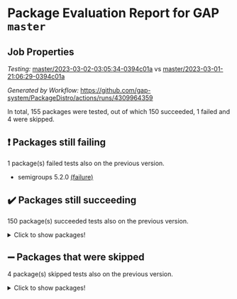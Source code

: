 # Package Evaluation Report for GAP `master`

## Job Properties

*Testing:* [master/2023-03-02-03:05:34-0394c01a](https://github.com/gap-system/PackageDistro/blob/data/reports/master/2023-03-02-03:05:34-0394c01a) vs [master/2023-03-01-21:06:29-0394c01a](https://github.com/gap-system/PackageDistro/blob/data/reports/master/2023-03-01-21:06:29-0394c01a)

*Generated by Workflow:* https://github.com/gap-system/PackageDistro/actions/runs/4309964359

In total, 155 packages were tested, out of which 150 succeeded, 1 failed and 4 were skipped.

## :exclamation: Packages still failing

1 package(s) failed tests also on the previous version.
- semigroups 5.2.0 [(failure)](https://github.com/gap-system/PackageDistro/actions/runs/4309964359/jobs/7518114034)

## :heavy_check_mark: Packages still succeeding

150 package(s) succeeded tests also on the previous version.
<details><summary>Click to show packages!</summary>

- 4ti2interface 2023.02-04 [(success)](https://github.com/gap-system/PackageDistro/actions/runs/4309964359/jobs/7518101813)
- ace 5.6.2 [(success)](https://github.com/gap-system/PackageDistro/actions/runs/4309964359/jobs/7518101915)
- aclib 1.3.2 [(success)](https://github.com/gap-system/PackageDistro/actions/runs/4309964359/jobs/7518102008)
- agt 0.3.1 [(success)](https://github.com/gap-system/PackageDistro/actions/runs/4309964359/jobs/7518102082)
- alnuth 3.2.1 [(success)](https://github.com/gap-system/PackageDistro/actions/runs/4309964359/jobs/7518102179)
- anupq 3.3.0 [(success)](https://github.com/gap-system/PackageDistro/actions/runs/4309964359/jobs/7518102267)
- atlasrep 2.1.6 [(success)](https://github.com/gap-system/PackageDistro/actions/runs/4309964359/jobs/7518102360)
- autodoc 2022.10.20 [(success)](https://github.com/gap-system/PackageDistro/actions/runs/4309964359/jobs/7518102434)
- automata 1.15 [(success)](https://github.com/gap-system/PackageDistro/actions/runs/4309964359/jobs/7518102507)
- automgrp 1.3.2 [(success)](https://github.com/gap-system/PackageDistro/actions/runs/4309964359/jobs/7518102593)
- autpgrp 1.11 [(success)](https://github.com/gap-system/PackageDistro/actions/runs/4309964359/jobs/7518102689)
- cap 2023.03-01 [(success)](https://github.com/gap-system/PackageDistro/actions/runs/4309964359/jobs/7518102781)
- caratinterface 2.3.4 [(success)](https://github.com/gap-system/PackageDistro/actions/runs/4309964359/jobs/7518102872)
- cddinterface 2022.11.01 [(success)](https://github.com/gap-system/PackageDistro/actions/runs/4309964359/jobs/7518102964)
- circle 1.6.6 [(success)](https://github.com/gap-system/PackageDistro/actions/runs/4309964359/jobs/7518103073)
- classicpres 1.22 [(success)](https://github.com/gap-system/PackageDistro/actions/runs/4309964359/jobs/7518103196)
- cohomolo 1.6.11 [(success)](https://github.com/gap-system/PackageDistro/actions/runs/4309964359/jobs/7518103277)
- congruence 1.2.5 [(success)](https://github.com/gap-system/PackageDistro/actions/runs/4309964359/jobs/7518103354)
- corelg 1.56 [(success)](https://github.com/gap-system/PackageDistro/actions/runs/4309964359/jobs/7518103440)
- crime 1.6 [(success)](https://github.com/gap-system/PackageDistro/actions/runs/4309964359/jobs/7518103528)
- crisp 1.4.6 [(success)](https://github.com/gap-system/PackageDistro/actions/runs/4309964359/jobs/7518103614)
- crypting 0.10.4 [(success)](https://github.com/gap-system/PackageDistro/actions/runs/4309964359/jobs/7518103794)
- cryst 4.1.25 [(success)](https://github.com/gap-system/PackageDistro/actions/runs/4309964359/jobs/7518103864)
- crystcat 1.1.10 [(success)](https://github.com/gap-system/PackageDistro/actions/runs/4309964359/jobs/7518103970)
- ctbllib 1.3.4 [(success)](https://github.com/gap-system/PackageDistro/actions/runs/4309964359/jobs/7518104077)
- cubefree 1.19 [(success)](https://github.com/gap-system/PackageDistro/actions/runs/4309964359/jobs/7518104158)
- curlinterface 2.3.1 [(success)](https://github.com/gap-system/PackageDistro/actions/runs/4309964359/jobs/7518104252)
- cvec 2.7.6 [(success)](https://github.com/gap-system/PackageDistro/actions/runs/4309964359/jobs/7518104376)
- datastructures 0.3.0 [(success)](https://github.com/gap-system/PackageDistro/actions/runs/4309964359/jobs/7518104445)
- deepthought 1.0.6 [(success)](https://github.com/gap-system/PackageDistro/actions/runs/4309964359/jobs/7518104555)
- design 1.8 [(success)](https://github.com/gap-system/PackageDistro/actions/runs/4309964359/jobs/7518104644)
- difsets 2.3.1 [(success)](https://github.com/gap-system/PackageDistro/actions/runs/4309964359/jobs/7518104742)
- digraphs 1.6.1 [(success)](https://github.com/gap-system/PackageDistro/actions/runs/4309964359/jobs/7518104850)
- edim 1.3.6 [(success)](https://github.com/gap-system/PackageDistro/actions/runs/4309964359/jobs/7518104954)
- example 4.3.4 [(success)](https://github.com/gap-system/PackageDistro/actions/runs/4309964359/jobs/7518105034)
- examplesforhomalg 2023.02-04 [(success)](https://github.com/gap-system/PackageDistro/actions/runs/4309964359/jobs/7518105124)
- factint 1.6.3 [(success)](https://github.com/gap-system/PackageDistro/actions/runs/4309964359/jobs/7518105222)
- ferret 1.0.9 [(success)](https://github.com/gap-system/PackageDistro/actions/runs/4309964359/jobs/7518105406)
- fga 1.4.0 [(success)](https://github.com/gap-system/PackageDistro/actions/runs/4309964359/jobs/7518105571)
- fining 1.5.5 [(success)](https://github.com/gap-system/PackageDistro/actions/runs/4309964359/jobs/7518105694)
- float 1.0.3 [(success)](https://github.com/gap-system/PackageDistro/actions/runs/4309964359/jobs/7518105878)
- format 1.4.3 [(success)](https://github.com/gap-system/PackageDistro/actions/runs/4309964359/jobs/7518105958)
- forms 1.2.9 [(success)](https://github.com/gap-system/PackageDistro/actions/runs/4309964359/jobs/7518106057)
- fplsa 1.2.6 [(success)](https://github.com/gap-system/PackageDistro/actions/runs/4309964359/jobs/7518106164)
- fr 2.4.12 [(success)](https://github.com/gap-system/PackageDistro/actions/runs/4309964359/jobs/7518106286)
- francy 1.2.5 [(success)](https://github.com/gap-system/PackageDistro/actions/runs/4309964359/jobs/7518106412)
- fwtree 1.3 [(success)](https://github.com/gap-system/PackageDistro/actions/runs/4309964359/jobs/7518106539)
- gapdoc 1.6.6 [(success)](https://github.com/gap-system/PackageDistro/actions/runs/4309964359/jobs/7518106626)
- gauss 2023.02-04 [(success)](https://github.com/gap-system/PackageDistro/actions/runs/4309964359/jobs/7518106707)
- gaussforhomalg 2023.02-04 [(success)](https://github.com/gap-system/PackageDistro/actions/runs/4309964359/jobs/7518106792)
- gbnp 1.0.5 [(success)](https://github.com/gap-system/PackageDistro/actions/runs/4309964359/jobs/7518106895)
- generalizedmorphismsforcap 2023.02-01 [(success)](https://github.com/gap-system/PackageDistro/actions/runs/4309964359/jobs/7518106972)
- genss 1.6.8 [(success)](https://github.com/gap-system/PackageDistro/actions/runs/4309964359/jobs/7518107050)
- gradedmodules 2023.02-04 [(success)](https://github.com/gap-system/PackageDistro/actions/runs/4309964359/jobs/7518107182)
- gradedringforhomalg 2023.02-04 [(success)](https://github.com/gap-system/PackageDistro/actions/runs/4309964359/jobs/7518107289)
- grape 4.9.0 [(success)](https://github.com/gap-system/PackageDistro/actions/runs/4309964359/jobs/7518107417)
- groupoids 1.73 [(success)](https://github.com/gap-system/PackageDistro/actions/runs/4309964359/jobs/7518107501)
- grpconst 2.6.4 [(success)](https://github.com/gap-system/PackageDistro/actions/runs/4309964359/jobs/7518107585)
- guarana 0.96.3 [(success)](https://github.com/gap-system/PackageDistro/actions/runs/4309964359/jobs/7518107657)
- guava 3.18 [(success)](https://github.com/gap-system/PackageDistro/actions/runs/4309964359/jobs/7518107747)
- hap 1.53 [(success)](https://github.com/gap-system/PackageDistro/actions/runs/4309964359/jobs/7518107831)
- hapcryst 0.1.15 [(success)](https://github.com/gap-system/PackageDistro/actions/runs/4309964359/jobs/7518107908)
- hecke 1.5.3 [(success)](https://github.com/gap-system/PackageDistro/actions/runs/4309964359/jobs/7518107990)
- help 3.5 [(success)](https://github.com/gap-system/PackageDistro/actions/runs/4309964359/jobs/7518108078)
- homalg 2023.02-05 [(success)](https://github.com/gap-system/PackageDistro/actions/runs/4309964359/jobs/7518108149)
- homalgtocas 2023.02-04 [(success)](https://github.com/gap-system/PackageDistro/actions/runs/4309964359/jobs/7518108251)
- idrel 2.45 [(success)](https://github.com/gap-system/PackageDistro/actions/runs/4309964359/jobs/7518108323)
- images 1.3.1 [(success)](https://github.com/gap-system/PackageDistro/actions/runs/4309964359/jobs/7518108415)
- intpic 0.3.0 [(success)](https://github.com/gap-system/PackageDistro/actions/runs/4309964359/jobs/7518108479)
- io 4.8.1 [(success)](https://github.com/gap-system/PackageDistro/actions/runs/4309964359/jobs/7518108558)
- io_forhomalg 2023.02-04 [(success)](https://github.com/gap-system/PackageDistro/actions/runs/4309964359/jobs/7518108630)
- irredsol 1.4.4 [(success)](https://github.com/gap-system/PackageDistro/actions/runs/4309964359/jobs/7518108703)
- json 2.1.1 [(success)](https://github.com/gap-system/PackageDistro/actions/runs/4309964359/jobs/7518108773)
- jupyterkernel 1.5.0 [(success)](https://github.com/gap-system/PackageDistro/actions/runs/4309964359/jobs/7518108858)
- jupyterviz 1.5.6 [(success)](https://github.com/gap-system/PackageDistro/actions/runs/4309964359/jobs/7518108922)
- kan 1.35 [(success)](https://github.com/gap-system/PackageDistro/actions/runs/4309964359/jobs/7518109004)
- kbmag 1.5.11 [(success)](https://github.com/gap-system/PackageDistro/actions/runs/4309964359/jobs/7518109141)
- laguna 3.9.6 [(success)](https://github.com/gap-system/PackageDistro/actions/runs/4309964359/jobs/7518109228)
- liealgdb 2.2.1 [(success)](https://github.com/gap-system/PackageDistro/actions/runs/4309964359/jobs/7518109317)
- liepring 2.8 [(success)](https://github.com/gap-system/PackageDistro/actions/runs/4309964359/jobs/7518109406)
- liering 2.4.2 [(success)](https://github.com/gap-system/PackageDistro/actions/runs/4309964359/jobs/7518109479)
- linearalgebraforcap 2023.03-01 [(success)](https://github.com/gap-system/PackageDistro/actions/runs/4309964359/jobs/7518109605)
- localizeringforhomalg 2023.02-04 [(success)](https://github.com/gap-system/PackageDistro/actions/runs/4309964359/jobs/7518109705)
- loops 3.4.3 [(success)](https://github.com/gap-system/PackageDistro/actions/runs/4309964359/jobs/7518109817)
- lpres 1.0.3 [(success)](https://github.com/gap-system/PackageDistro/actions/runs/4309964359/jobs/7518109909)
- majoranaalgebras 1.5.1 [(success)](https://github.com/gap-system/PackageDistro/actions/runs/4309964359/jobs/7518110027)
- mapclass 1.4.6 [(success)](https://github.com/gap-system/PackageDistro/actions/runs/4309964359/jobs/7518110148)
- matgrp 0.70 [(success)](https://github.com/gap-system/PackageDistro/actions/runs/4309964359/jobs/7518110225)
- matricesforhomalg 2023.02-04 [(success)](https://github.com/gap-system/PackageDistro/actions/runs/4309964359/jobs/7518110328)
- modisom 2.5.4 [(success)](https://github.com/gap-system/PackageDistro/actions/runs/4309964359/jobs/7518110424)
- modulepresentationsforcap 2023.02-03 [(success)](https://github.com/gap-system/PackageDistro/actions/runs/4309964359/jobs/7518110511)
- modules 2023.02-04 [(success)](https://github.com/gap-system/PackageDistro/actions/runs/4309964359/jobs/7518110602)
- monoidalcategories 2023.02-05 [(success)](https://github.com/gap-system/PackageDistro/actions/runs/4309964359/jobs/7518110670)
- nconvex 2022.09-01 [(success)](https://github.com/gap-system/PackageDistro/actions/runs/4309964359/jobs/7518110777)
- nilmat 1.4.2 [(success)](https://github.com/gap-system/PackageDistro/actions/runs/4309964359/jobs/7518110873)
- nock 1.5 [(success)](https://github.com/gap-system/PackageDistro/actions/runs/4309964359/jobs/7518110978)
- normalizinterface 1.3.5 [(success)](https://github.com/gap-system/PackageDistro/actions/runs/4309964359/jobs/7518111071)
- nq 2.5.9 [(success)](https://github.com/gap-system/PackageDistro/actions/runs/4309964359/jobs/7518111191)
- numericalsgps 1.3.1 [(success)](https://github.com/gap-system/PackageDistro/actions/runs/4309964359/jobs/7518111320)
- openmath 11.5.3 [(success)](https://github.com/gap-system/PackageDistro/actions/runs/4309964359/jobs/7518111424)
- orb 4.9.0 [(success)](https://github.com/gap-system/PackageDistro/actions/runs/4309964359/jobs/7518111551)
- packagemanager 1.4.0 [(success)](https://github.com/gap-system/PackageDistro/actions/runs/4309964359/jobs/7518111651)
- patternclass 2.4.3 [(success)](https://github.com/gap-system/PackageDistro/actions/runs/4309964359/jobs/7518111755)
- permut 2.0.4 [(success)](https://github.com/gap-system/PackageDistro/actions/runs/4309964359/jobs/7518111867)
- polenta 1.3.10 [(success)](https://github.com/gap-system/PackageDistro/actions/runs/4309964359/jobs/7518111980)
- polymaking 0.8.6 [(success)](https://github.com/gap-system/PackageDistro/actions/runs/4309964359/jobs/7518112100)
- primgrp 3.4.4 [(success)](https://github.com/gap-system/PackageDistro/actions/runs/4309964359/jobs/7518112196)
- profiling 2.5.2 [(success)](https://github.com/gap-system/PackageDistro/actions/runs/4309964359/jobs/7518112312)
- qpa 1.34 [(success)](https://github.com/gap-system/PackageDistro/actions/runs/4309964359/jobs/7518112444)
- quagroup 1.8.3 [(success)](https://github.com/gap-system/PackageDistro/actions/runs/4309964359/jobs/7518112608)
- radiroot 2.9 [(success)](https://github.com/gap-system/PackageDistro/actions/runs/4309964359/jobs/7518112746)
- rcwa 4.7.1 [(success)](https://github.com/gap-system/PackageDistro/actions/runs/4309964359/jobs/7518112881)
- rds 1.8 [(success)](https://github.com/gap-system/PackageDistro/actions/runs/4309964359/jobs/7518113000)
- recog 1.4.2 [(success)](https://github.com/gap-system/PackageDistro/actions/runs/4309964359/jobs/7518113094)
- repndecomp 1.3.0 [(success)](https://github.com/gap-system/PackageDistro/actions/runs/4309964359/jobs/7518113301)
- repsn 3.1.0 [(success)](https://github.com/gap-system/PackageDistro/actions/runs/4309964359/jobs/7518113432)
- resclasses 4.7.3 [(success)](https://github.com/gap-system/PackageDistro/actions/runs/4309964359/jobs/7518113566)
- ringsforhomalg 2023.02-05 [(success)](https://github.com/gap-system/PackageDistro/actions/runs/4309964359/jobs/7518113702)
- sco 2023.02-04 [(success)](https://github.com/gap-system/PackageDistro/actions/runs/4309964359/jobs/7518113809)
- scscp 2.4.1 [(success)](https://github.com/gap-system/PackageDistro/actions/runs/4309964359/jobs/7518113929)
- sglppow 2.3 [(success)](https://github.com/gap-system/PackageDistro/actions/runs/4309964359/jobs/7518114150)
- sgpviz 0.999.5 [(success)](https://github.com/gap-system/PackageDistro/actions/runs/4309964359/jobs/7518114273)
- simpcomp 2.1.14 [(success)](https://github.com/gap-system/PackageDistro/actions/runs/4309964359/jobs/7518114381)
- singular 2023.02.09 [(success)](https://github.com/gap-system/PackageDistro/actions/runs/4309964359/jobs/7518114540)
- sl2reps 1.1 [(success)](https://github.com/gap-system/PackageDistro/actions/runs/4309964359/jobs/7518114697)
- sla 1.5.3 [(success)](https://github.com/gap-system/PackageDistro/actions/runs/4309964359/jobs/7518114792)
- smallgrp 1.5.2 [(success)](https://github.com/gap-system/PackageDistro/actions/runs/4309964359/jobs/7518114875)
- smallsemi 0.6.13 [(success)](https://github.com/gap-system/PackageDistro/actions/runs/4309964359/jobs/7518114997)
- sonata 2.9.6 [(success)](https://github.com/gap-system/PackageDistro/actions/runs/4309964359/jobs/7518115136)
- sophus 1.27 [(success)](https://github.com/gap-system/PackageDistro/actions/runs/4309964359/jobs/7518115234)
- spinsym 1.5.2 [(success)](https://github.com/gap-system/PackageDistro/actions/runs/4309964359/jobs/7518115360)
- standardff 0.9.4 [(success)](https://github.com/gap-system/PackageDistro/actions/runs/4309964359/jobs/7518115489)
- symbcompcc 1.3.2 [(success)](https://github.com/gap-system/PackageDistro/actions/runs/4309964359/jobs/7518115643)
- thelma 1.3 [(success)](https://github.com/gap-system/PackageDistro/actions/runs/4309964359/jobs/7518115788)
- tomlib 1.2.9 [(success)](https://github.com/gap-system/PackageDistro/actions/runs/4309964359/jobs/7518115885)
- toolsforhomalg 2023.02-06 [(success)](https://github.com/gap-system/PackageDistro/actions/runs/4309964359/jobs/7518116018)
- toric 1.9.5 [(success)](https://github.com/gap-system/PackageDistro/actions/runs/4309964359/jobs/7518116104)
- toricvarieties 2022.07.13 [(success)](https://github.com/gap-system/PackageDistro/actions/runs/4309964359/jobs/7518116212)
- transgrp 3.6.3 [(success)](https://github.com/gap-system/PackageDistro/actions/runs/4309964359/jobs/7518116369)
- ugaly 4.0.3 [(success)](https://github.com/gap-system/PackageDistro/actions/runs/4309964359/jobs/7518116494)
- unipot 1.5 [(success)](https://github.com/gap-system/PackageDistro/actions/runs/4309964359/jobs/7518116593)
- unitlib 4.2.0 [(success)](https://github.com/gap-system/PackageDistro/actions/runs/4309964359/jobs/7518116689)
- utils 0.82 [(success)](https://github.com/gap-system/PackageDistro/actions/runs/4309964359/jobs/7518116787)
- uuid 0.7 [(success)](https://github.com/gap-system/PackageDistro/actions/runs/4309964359/jobs/7518116880)
- walrus 0.9991 [(success)](https://github.com/gap-system/PackageDistro/actions/runs/4309964359/jobs/7518116968)
- wedderga 4.10.3 [(success)](https://github.com/gap-system/PackageDistro/actions/runs/4309964359/jobs/7518117050)
- xmod 2.91 [(success)](https://github.com/gap-system/PackageDistro/actions/runs/4309964359/jobs/7518117120)
- xmodalg 1.23 [(success)](https://github.com/gap-system/PackageDistro/actions/runs/4309964359/jobs/7518117271)
- yangbaxter 0.10.3 [(success)](https://github.com/gap-system/PackageDistro/actions/runs/4309964359/jobs/7518117393)
- zeromqinterface 0.14 [(success)](https://github.com/gap-system/PackageDistro/actions/runs/4309964359/jobs/7518117503)
</details>

## :heavy_minus_sign: Packages that were skipped

4 package(s) skipped tests also on the previous version.
<details><summary>Click to show packages!</summary>

- browse 1.8.20 [(skipped)](https://github.com/gap-system/PackageDistro/actions/runs/4309964359/jobs/7517919816)
- itc 1.5.1 [(skipped)](https://github.com/gap-system/PackageDistro/actions/runs/4309964359/jobs/7517919816)
- polycyclic 2.16 [(skipped)](https://github.com/gap-system/PackageDistro/actions/runs/4309964359/jobs/7517919816)
- xgap 4.31 [(skipped)](https://github.com/gap-system/PackageDistro/actions/runs/4309964359/jobs/7517919816)
</details>

